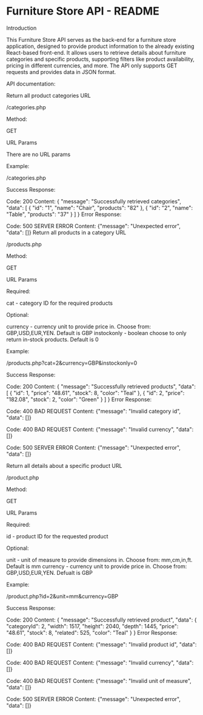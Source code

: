 # Furniture Store API - README

Introduction

This Furniture Store API serves as the back-end for a furniture store application, designed to provide product information to the already existing React-based front-end. It allows users to retrieve details about furniture categories and specific products, supporting filters like product availability, pricing in different currencies, and more. The API only supports GET requests and provides data in JSON format. 

API documentation:

Return all product categories
URL

/categories.php

Method:

GET

URL Params

There are no URL params

Example:

/categories.php

Success Response:

Code: 200
Content:
{
  "message": "Successfully retrieved categories",
  "data":
  [
      {
          "id": "1",
          "name": "Chair",
          "products": "82"
      },
      {
          "id": "2",
          "name": "Table",
          "products": "37"
      }
  ]
}
Error Response:

Code: 500 SERVER ERROR
Content: {"message": "Unexpected error", "data": []}
Return all products in a category
URL

/products.php

Method:

GET

URL Params

Required:

cat - category ID for the required products

Optional:

currency - currency unit to provide price in. Choose from: GBP,USD,EUR,YEN. Default is GBP
instockonly - boolean choose to only return in-stock products. Default is 0

Example:

/products.php?cat=2&currency=GBP&instockonly=0

Success Response:

Code: 200
Content:
{
  "message": "Successfully retrieved products",
  "data":
  [
      {
        "id": 1,
        "price": "48.61",
        "stock": 8,
        "color": "Teal"
      },
      {
        "id": 2,
        "price": "182.08",
        "stock": 2,
        "color": "Green"
      }
  ]
}
Error Response:

Code: 400 BAD REQUEST
Content: {"message": "Invalid category id", "data": []}

Code: 400 BAD REQUEST
Content: {"message": "Invalid currency", "data": []}

Code: 500 SERVER ERROR
Content: {"message": "Unexpected error", "data": []}

Return all details about a specific product
URL

/product.php

Method:

GET

URL Params

Required:

id - product ID for the requested product

Optional:

unit - unit of measure to provide dimensions in. Choose from: mm,cm,in,ft. Default is mm
currency - currency unit to provide price in. Choose from: GBP,USD,EUR,YEN. Defualt is GBP

Example:

/product.php?id=2&unit=mm&currency=GBP

Success Response:

Code: 200
Content:
{
  "message": "Successfully retrieved product",
  "data":
    {
      "categoryId": 2,
      "width": 1517,
      "height": 2040,
      "depth": 1445,
      "price": "48.61",
      "stock": 8,
      "related": 525,
      "color": "Teal"
    }
}
Error Response:

Code: 400 BAD REQUEST
Content: {"message": "Invalid product id", "data": []}

Code: 400 BAD REQUEST
Content: {"message": "Invalid currency", "data": []}

Code: 400 BAD REQUEST
Content: {"message": "Invalid unit of measure", "data": []}

Code: 500 SERVER ERROR
Content: {"message": "Unexpected error", "data": []}
